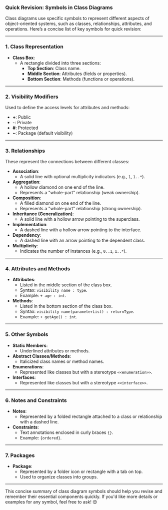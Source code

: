 ### **Quick Revision: Symbols in Class Diagrams**

Class diagrams use specific symbols to represent different aspects of object-oriented systems, such as classes, relationships, attributes, and operations. Here’s a concise list of key symbols for quick revision:

---

### **1. Class Representation**
- **Class Box**:
  - A rectangle divided into three sections:
    - **Top Section**: Class name.
    - **Middle Section**: Attributes (fields or properties).
    - **Bottom Section**: Methods (functions or operations).

---

### **2. Visibility Modifiers**
Used to define the access levels for attributes and methods:
- **+**: Public
- **-**: Private
- **#**: Protected
- **~**: Package (default visibility)

---

### **3. Relationships**
These represent the connections between different classes:
- **Association**:
  - A solid line with optional multiplicity indicators (e.g., `1`, `1..*`).
- **Aggregation**:
  - A hollow diamond on one end of the line.
  - Represents a "whole-part" relationship (weak ownership).
- **Composition**:
  - A filled diamond on one end of the line.
  - Represents a "whole-part" relationship (strong ownership).
- **Inheritance (Generalization)**:
  - A solid line with a hollow arrow pointing to the superclass.
- **Implementation**:
  - A dashed line with a hollow arrow pointing to the interface.
- **Dependency**:
  - A dashed line with an arrow pointing to the dependent class.
- **Multiplicity**:
  - Indicates the number of instances (e.g., `0..1`, `1..*`).

---

### **4. Attributes and Methods**
- **Attributes**:
  - Listed in the middle section of the class box.
  - Syntax: `visibility name : type`.
  - Example: `+ age : int`.
- **Methods**:
  - Listed in the bottom section of the class box.
  - Syntax: `visibility name(parameterList) : returnType`.
  - Example: `+ getAge() : int`.

---

### **5. Other Symbols**
- **Static Members**:
  - Underlined attributes or methods.
- **Abstract Classes/Methods**:
  - Italicized class names or method names.
- **Enumerations**:
  - Represented like classes but with a stereotype `<<enumeration>>`.
- **Interfaces**:
  - Represented like classes but with a stereotype `<<interface>>`.

---

### **6. Notes and Constraints**
- **Notes**:
  - Represented by a folded rectangle attached to a class or relationship with a dashed line.
- **Constraints**:
  - Text annotations enclosed in curly braces `{}`.
  - Example: `{ordered}`.

---

### **7. Packages**
- **Package**:
  - Represented by a folder icon or rectangle with a tab on top.
  - Used to organize classes into groups.

---

This concise summary of class diagram symbols should help you revise and remember their essential components quickly. If you'd like more details or examples for any symbol, feel free to ask! 😊
